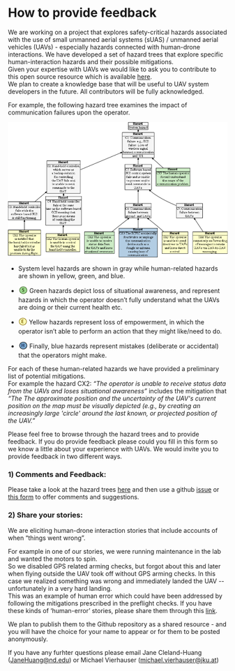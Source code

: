 # How to provide feedback

We are working on a project that explores safety-critical hazards associated with the use of small unmanned aerial systems (sUAS) / unmanned aerial vehicles (UAVs) - especially hazards connected with human-drone interactions.  We have developed a set of hazard trees that explore specific human-interaction hazards and their possible mitigations.  
Given your expertise with UAVs we would like to ask you to contribute to this open source resource which is available [here](README.md).  
We plan to create a knowledge base that will be useful to UAV system developers in the future.  All contributors will be fully acknowledged.


 For example, the following hazard tree examines the impact of communication failures upon the operator.  


[![](human-interaction-hazards/figures/communication.png)](#)
- System level hazards are shown in gray while human-related hazards are shown in yellow, green, and blue.
- <sub>[![](human-interaction-hazards/icons/s-icon.PNG)](#) </sub> Green hazards depict loss of situational awareness, and represent hazards in which the operator doesn’t fully understand what the UAVs are doing or their current health etc.  

- <sub>[![](human-interaction-hazards/icons/e-icon.PNG)](#) </sub> Yellow hazards represent loss of empowerment, in which the operator isn’t able to perform an action that they might like/need to do. 

- <sub>[![](human-interaction-hazards/icons/h-icon.PNG)](#) </sub> Finally, blue hazards represent mistakes (deliberate or accidental) that the operators might make.

For each of these human-related hazards we have provided a preliminary list of potential mitigations.  
For example the hazard CX2: _“The operator is unable to receive status data from the UAVs and loses situational awareness”_ includes the mitigation that 
_“The The approximate position and the uncertainty of the UAV's current position on the map must be visually depicted
(e.g., by creating an increasingly large 'circle' around the last known, or projected position of the UAV.”_

Please feel free to browse through the hazard trees and to provide feedback.
If you do provide feedback please could you fill in this form so we know a little about your experience with UAVs.
We would invite you to provide feedback in two different ways.  

### 1) Comments and Feedback:
Please take a look at the hazard trees [here](README.md) and then use a github [issue](https://github.com/SAREC-Lab/sUAS-UseCases/issues) or [this form](https://tinyurl.com/HumanDroneHazards) to offer comments and suggestions. 

### 2) Share your stories: 
We are eliciting human-drone interaction stories that include accounts of when “things went wrong”.  

For example in one of our stories, we were running maintenance in the lab and wanted the motors to spin.  
So we disabled GPS related arming checks, but forgot about this and later when flying outside the UAV took off without GPS arming checks. 
In this case we realized something was wrong and immediately landed the UAV -- unfortunately in a very hard landing.  
This was an example of human error which could have been addressed by following the mitigations prescribed in the preflight checks. 
If you have these kinds of ‘human-error’ stories, please share them through this [link](https://tinyurl.com/HumanDroneStories). 

We plan to publish them to the Github repository as a shared resource - and you will have the choice for your name to appear or for them to be posted anonymously.

If you have any furhter questions please email Jane Cleland-Huang (JaneHuang@nd.edu) or Michael Vierhauser (michael.vierhauser@jku.at) 
